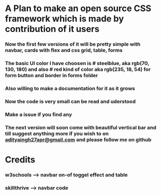 # A Plan to make an open source CSS framework which is made by contribution of it users
### Now the first few versions of it will be pretty simple with navbar, cards with flex and css grid, table, forms
### The basic UI color I have choosen is # **steelblue**, aka rgb(70, 130, 180) and also # **red** kind of color aka rgb(235, 18, 54) for form button and border in forms folder 
### Also willing to make a documentation for it as it grows
### Now the code is very small can be read and uderstood
### Make a issue if you find any 
### The next version will soon come with beautiful vertical bar and till suggest anything more if you wish to on adityaingh27apr@gmail.com and please follow me on github
# Credits
### w3schools --> navbar on-of toggel effect and table 
### skillthrive --> navbar code
